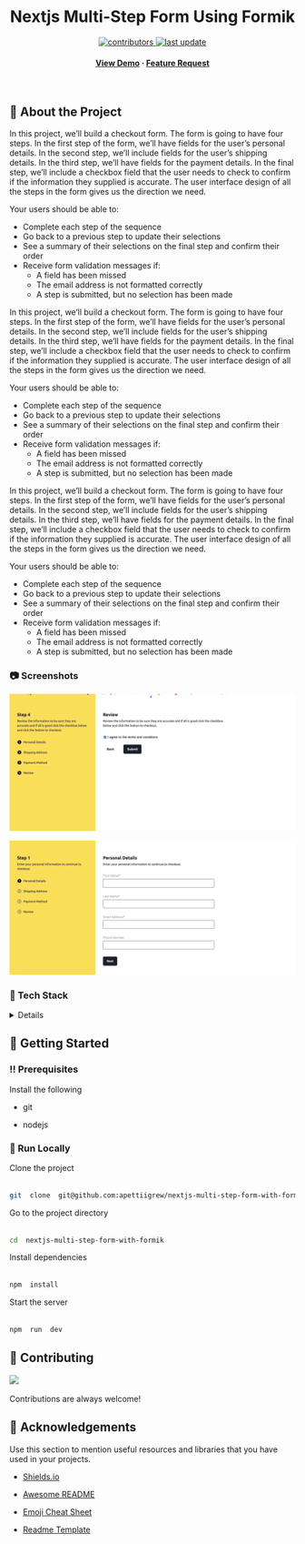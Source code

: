 
<div  align="center">

<h1>Nextjs Multi-Step Form Using Formik</h1>

<!-- Badges -->

<p>

<a  href="https://github.com/apettiigrew/nextjs-multi-step-form-with-formik/graphs/contributors">

<img  src="https://img.shields.io/github/contributors/Louis3797/awesome-readme-template"  alt="contributors"  />

</a>

<a  href="">

<img  src="https://img.shields.io/github/last-commit/apettiigrew/nextjs-multi-step-form-with-formik"  alt="last update"  />

</a>

</p>

<h4>

[View Demo](https://duckduckgo.com) <span> · </span> [Feature Request](https://github.com/apettiigrew/nextjs-multi-step-form-with-formik/issues/)
</h4>

</div>

<br  />

<!-- About the Project -->

  

## :star2: About the Project

  

In this project, we’ll build a checkout form. The form is going to have four steps. In the first step of the form, we’ll have fields for the user’s personal details. In the second step, we’ll include fields for the user’s shipping details. In the third step, we’ll have fields for the payment details. In the final step, we’ll include a checkbox field that the user needs to check to confirm if the information they supplied is accurate. The user interface design of all the steps in the form gives us the direction we need.

Your users should be able to:
-   Complete each step of the sequence
-   Go back to a previous step to update their selections
-   See a summary of their selections on the final step and confirm their order
-   Receive form validation messages if:
    -   A field has been missed
    -   The email address is not formatted correctly
    -   A step is submitted, but no selection has been made

  

In this project, we’ll build a checkout form. The form is going to have four steps. In the first step of the form, we’ll have fields for the user’s personal details. In the second step, we’ll include fields for the user’s shipping details. In the third step, we’ll have fields for the payment details. In the final step, we’ll include a checkbox field that the user needs to check to confirm if the information they supplied is accurate. The user interface design of all the steps in the form gives us the direction we need.

Your users should be able to:

- Complete each step of the sequence
- Go back to a previous step to update their selections
- See a summary of their selections on the final step and confirm their order
- Receive form validation messages if:
  - A field has been missed
  - The email address is not formatted correctly
  - A step is submitted, but no selection has been made

In this project, we’ll build a checkout form. The form is going to have four steps. In the first step of the form, we’ll have fields for the user’s personal details. In the second step, we’ll include fields for the user’s shipping details. In the third step, we’ll have fields for the payment details. In the final step, we’ll include a checkbox field that the user needs to check to confirm if the information they supplied is accurate. The user interface design of all the steps in the form gives us the direction we need.

Your users should be able to:

- Complete each step of the sequence
- Go back to a previous step to update their selections
- See a summary of their selections on the final step and confirm their order
- Receive form validation messages if:
  - A field has been missed
  - The email address is not formatted correctly
  - A step is submitted, but no selection has been made

<!-- Screenshots -->

  

### :camera: Screenshots

  

![form](assets/gif2.gif)

![form](assets/gif1.gif)

  

<!-- TechStack -->

  

### :space_invader: Tech Stack

  

<details>

<ul>

<li><a  href="https://www.typescriptlang.org/">Typescript</a></li>

<li><a  href="https://nextjs.org/">Next.js</a></li>

<li><a  href="https://reactjs.org/">React.js</a></li>

<li><a  href="https://sass-lang.com/">Sass</a></li>

</ul>

</details>

  

<!-- Env Variables -->

<!-- Getting Started -->

  

## :toolbox: Getting Started

  

<!-- Prerequisites -->

  

### :bangbang: Prerequisites

Install the following

- git

- nodejs

  

### :running: Run Locally

  

Clone the project

```bash

git  clone  git@github.com:apettiigrew/nextjs-multi-step-form-with-formik.git

```

  

Go to the project directory

  

```bash

cd  nextjs-multi-step-form-with-formik

```

  

Install dependencies

  

```bash

npm  install

```

  

Start the server

  

```bash

npm  run  dev

```

## :wave: Contributing

<a  href="https://github.com/apettiigrew/nextjs-multi-step-form-with-formik/graphs/contributors">

<img  src="https://contrib.rocks/image?repo=apettiigrew/nextjs-multi-step-form-with-formik"  />

</a>

  

Contributions are always welcome!

  

<!-- Acknowledgments -->

  

## :gem: Acknowledgements

  

Use this section to mention useful resources and libraries that you have used in your projects.

  

- [Shields.io](https://shields.io/)

- [Awesome README](https://github.com/matiassingers/awesome-readme)

- [Emoji Cheat Sheet](https://github.com/ikatyang/emoji-cheat-sheet/blob/master/README.md#travel--places)

- [Readme Template](https://github.com/othneildrew/Best-README-Template)